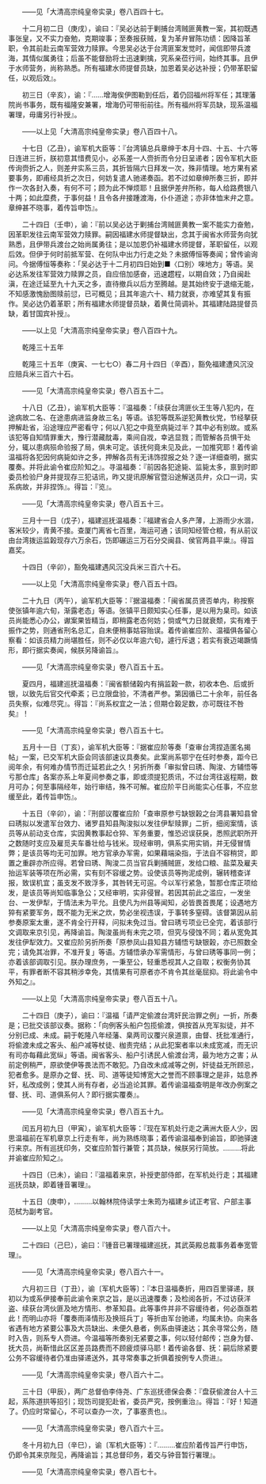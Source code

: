 <!-- { "loadSidebar": true } -->
　　——见「大清高宗纯皇帝实录」卷八百四十七。 

　　十二月初二日（庚戌），谕曰：『吴必达前于剿捕台湾贼匪黄教一案，其初既遇事张皇，又不实力奋勉，克期竣事；至奏报获贼，复为革弁冒陈功绩：因降旨革职，令其前赴云南军营效力赎罪。今思吴必达于台湾匪案发觉时，闻信即带兵渡海，其情似属勇往；后虽不能督励将士迅速剿擒，究系亲莅行间，始终其事。且伊于水师营务，尚称熟悉。所有福建水师提督员缺，加恩着吴必达补授；仍带革职留任，以观后效』。 

　　初三日（辛亥），谕：『……增海俟伊图勒到任后，着仍回福州将军任；其理藩院尚书事务，既有福隆安兼署，增海仍可带衔前往。所有福州将军员缺，现系温福署理，毋庸另行补授』。 

　　——以上见「大清高宗纯皇帝实录」卷八百四十八。 

　　十七日（乙丑），谕军机大臣等：『台湾镇总兵章绅于本月十四、十五、十六等日连进三折，朕初意其惜费见小，必系差一人赍折而令分日呈递者；因令军机大臣传询赍折之人，则差弁实系三员，其折皆隔六日拜发一次，殊非情理。地方果有紧要事务，即甫经具折之次日，何妨复遣人驰递奏函。若不过如章绅所奏三折，即并作一次各封入奏，有何不可；顾为此不惮烦耶！且据伊差弁所称，每人给路费银八十两；如此糜费，于事何益！且令各弁接踵渡海，仆仆道途；亦非体恤末弁之意。章绅甚不晓事，着传旨申饬』。 

　　二十四日（壬申），谕：『前以吴必达于剿捕台湾贼匪黄教一案不能实力奋勉，因革职发往云南军营效力赎罪。嗣因福建水师提督缺出，念其于闽省水师营务向犹熟悉，且伊带兵渡台之始尚属勇往；是以加恩仍补福建水师提督，革职留任，以观后效。但伊于何时前抵军营、在何队中出力行走之处？未据傅恒等奏闻；曾传谕询问。今据傅恒等奏称：「吴必达于十二月初四日始到■〈口别〉唻地方」等语。吴必达系发往军营效力赎罪之员，自应倍加感奋，迅速趱程，以期自效；乃自闽赴滇，在途迁延至九十九天之多，直待撤兵以后方至腾越。是其始终安于退缩无能，不知感激愧励图赎前愆，已可概见；且其年逾六十、精力就衰，亦难望其复有振作。吴必达仍着革职；所有福建水师提督员缺，着黄仕简调补。其福建陆路提督员缺，着甘国宾补授』。 

　　——以上见「大清高宗纯皇帝实录」卷八百四十九。 

　　乾隆三十五年 

　　乾隆三十五年（庚寅、一七七○）春二月十四日（辛酉），豁免福建遭风沉没应赔兵米三百六十石。 

　　——见「大清高宗纯皇帝实录」卷八百五十二。 

　　十八日（乙丑），谕军机大臣等：『温福奏：「续获台湾匪伙王生等八犯内，在途病故二名、在途患病进监身故三名」等语。该犯等既系逆犯黄教伙党，节经拏获押解赴省，沿途理应严密看守；何以八犯之中竟至病毙过半？其中必有别故。或系该犯等自知情罪重大，豫行潜藏酖毒，乘间自戕，幸逃显戮；而管解各员惧干处分，辄以患病殒命验报了局，俱未可定。该抚何竟未见及此，一加推究耶！着传谕温福将各犯因何病毙如许之多，押解各员有无讳饰捏报之处？逐一详细查明，据实覆奏。并将此谕令崔应阶知之』。寻温福奏：『前因各犯途毙、监毙太多，禀到时即委员检验尸身并提现存三犯诘讯，昨又提讯原解官暨沿途解送员弁，众口一词，实系病故，并非捏饰』。得旨：『览』。 

　　——见「大清高宗纯皇帝实录」卷八百五十三。 

　　三月十一日（戊子），福建巡抚温福奏：『福建省会人多产薄，上游雨少水涸，客米较少，青黄不接。查厦门离省七百里，海运可通；该同知经管仓粮，有从前议由台湾拨运监榖现存六万余石，饬即碾运三万石分交闽县、侯官两县平粜』。得旨嘉奖。 

　　十四日（辛卯），豁免福建遇风沉没兵米三百六十石。 

　　——以上见「大清高宗纯皇帝实录」卷八百五十四。 

　　二十九日（丙午），谕军机大臣等：『据温福奏：「闽省属员贤否单内，称按察使张镇年逾六旬，渐露老态」等语。张镇平日颇知实心任事，是以用为臬司。如该员尚能悉心办公，谳案果皆精当，即稍露老态何妨；倘或气力日就衰颓，实有难于振作之势，则通省刑名总汇，自未便稍事姑容贻误。着传谕崔应阶、温福俱各留心察看：如该员精力尚堪胜任，则不必仅以年逾六旬，遽行斥退；若实有衰迈竭蹶情形，即行据实奏闻，候朕另降谕旨』。 

　　——见「大清高宗纯皇帝实录」卷八百五十五。 

　　夏四月，福建巡抚温福奏：『闽省额储榖内有捐监榖一款，初收本色、后或折银，以致先后官交代牵紊；已立限盘验，不清者严参。第因循已二十余年，前任各员失察，似难尽究』。得旨：『尚系权宜之一法；但期仓榖足数，亦可既往不咎矣』！ 

　　——见「大清高宗纯皇帝实录」卷八百五十七。 

　　五月十一日（丁亥），谕军机大臣等：『据崔应阶等奏「查审台湾捏造匿名揭帖」一案，已交军机大臣会同该部速议具奏矣。此案尚系鄂宁在任时参奏，距今已阅年余，有何难办情节而迁延若此之久！另折所奏「审拟曾曰琇、陶浚、方辅悟等亏那仓库」各案亦系上年夏间参奏之事，即或须提犯质讯，不过台湾往返程期，数月可办；何至事隔经年，始行审结，殊不可解。崔应阶平日尚能实心任事，不应怠缓至此，着传旨申饬』。 

　　十五日（辛卯），谕：『刑部议覆崔应阶「查审原参亏缺银榖之台湾县署知县曾曰琇拟以发遣军台效力、诸罗县知县陶浚拟以发往伊犁赎罪」二折，细阅案情，该员等从前动支仓库，实因黄教事起仓猝、军务重要，惟恐迟误获戾，悉照武职所开之数随时支应及雇觅夫车番壮给与钱米。现经审明，俱系实用实销，并无侵冒情弊；是该员等均无可加罪。地方官承办军需，如果藉端染指，于法自不容稍贷，即置之重辟亦所应得。若曾曰琇、陶浚二员当官兵剿捕贼匪，发给口粮、盐菜及雇夫抬运军装等项在所必需，实有刻不容缓之势。设使该员等拘泥成例，辗转稽查详报，致误机宜；虽支发不致浮多，其咎转无可逭。今以军行紧急，暂那仓库正项给发，是该员等尚知临事急公；又经审明，实非侵冒。若因其前此之滥应，一发坐台、一发伊犁，于情法未为平允。且使凡为州县等闻知，必皆畏首畏尾；设遇地方猝有紧要军务，既不能为无米之炊，势必坐视违误，于事转多窒碍。该督第因从前参奏原案太重，遂不肯全行开释，问拟未免过当。曾曰琇亏项业已全完，着该部行文调取来京引见，再降谕旨。陶浚虽尚有未完之项，但究与侵蚀不同；着从宽免其发往伊犁效力。又崔应阶另折所奏「原参凤山县知县方辅悟亏缺银榖，亦已照数全完；请免其冶罪，不准开复」等语。方辅悟承办军需情形，与曾曰琇等事同一例；亦着该部调取引见。朕办理庶务，一秉至公，轻重悉视其人之自取；权衡务协其平，有罪者断不容其稍涉幸免，其情果有可原者亦不肯令其丝毫屈抑。将此谕令中外知之』。 

　　——以上见「大清高宗纯皇帝实录」卷八百五十八。 

　　二十四日（庚子），谕曰：『温福「请严定偷渡台湾奸民治罪之例」一折，所奏是；已批交该部议奏。据称：「向例客头船户包揽偷渡，俱按首从充军拟徒，并不分别已成、未成。嗣于乾隆八年经藩、臬两司议覆兴泉道禀，由督、抚批准通行，将偷渡未成之客头、船户减等杖徒、枷责完结；从此犯案者率以未成宽减，而无识有司亦每藉此宽纵」等语。闽省客头、船户引诱民人偷渡台湾，最为地方之害；从前定例稍严，原欲使伊等畏法而不敢犯。乃自改未成减等之例，奸徒益无所顾忌，犯者愈多。是原办之督、抚、司、道等徒知博宽大之誉而不顾事理之是非，姑息养奸，私改成例；使其人尚有存者，必当追论其罪。着传谕温福查明是年改办例案之督、抚、司、道俱系何人？即行据实覆奏』。 

　　——见「大清高宗纯皇帝实录」卷八百五十九。 

　　闰五月初九日（甲寅），谕军机大臣等：『现在军机处行走之满洲大臣人少，因思温福前在军机章京上行走有年，尚为熟练晓事；着传谕温福奉到谕旨，即驰驿速行来京。所有巡抚印务，交崔应阶暂行兼管；其员缺，候朕另行简放。………将此并谕崔应阶知之』。 

　　十四日（已未），谕曰：『温福着来京，补授吏部侍郎，在军机处行走；其福建巡抚员缺，即着锺音署理』。 

　　十五日（庚申），………以翰林院侍读学士朱筠为福建乡试正考官、户部主事范栻为副考官。 

　　——以上见「大清高宗纯皇帝实录」卷八百六十。 

　　二十四曰（己巳），谕曰：『锺音已署理福建巡抚，其武英殿总裁事务着奉宽管理』。 

　　——见「大清高宗纯皇帝实录」卷八百六十一。 

　　六月初三日（丁丑），谕〔军机大臣等〕：『本日温福奏折，用四百里驿递，朕初以为或系伊接奉前此谕令来京之旨，是以迅速覆奏；及检阅各折，不过访获洋盗、续获台湾伙匪及地方情形、参革知县。此等事件并非不容缓待者，何必亟亟若此！而明山亦将「覆奏雨泽情形及换班兵丁」等折由军台驰递，均属未协。向来各省遇有地方紧要公事及大员缺出、未便久悬者，例系由驿速达；其余寻常公务，随时入告，则系专人赍进。今温福等所奏别无紧要之事，何以轻付邮传；岂身为督、抚大员，尚靳惜此区区差员路费而不顾疲烦驿马耶！着传谕各督、抚：嗣后除紧要公务不容缓待者仍准由驿递送外，其寻常奏事之折俱着按例专人赍进』。 

　　——见「大清高宗纯皇帝实录」卷八百六十二。 

　　三十日（甲辰），两广总督伯李侍尧、广东巡抚德保会奏：『盘获偷渡台人十三起，系陈道拱等招引；现饬司提犯赴省，委员严究，按例重治』。得旨：『好！知道了。仍应时常留心，不可以查办一次，了事塞责也』。 

　　——见「大清高宗纯皇帝实录」卷八百六十三。 

　　冬十月初九日（辛巳），谕〔军机大臣等〕：『………崔应阶着传旨严行申饬，仍即令其来京陛见，再降谕旨；其总督印务，着交与钟音暂行署理』。 

　　——见「大清高宗纯皇帝实录」卷八百七十。 

